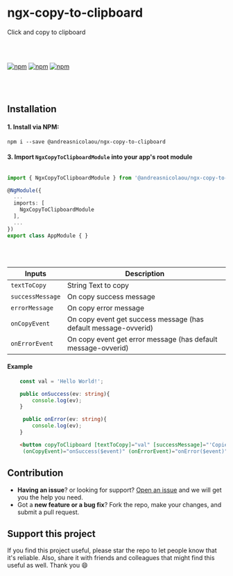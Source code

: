 # ngx-copy-to-clipboard

Click and copy to clipboard

<br><br>

[![npm](https://img.shields.io/npm/l/express.svg)](https://www.npmjs.com/package/@andreasnicolaou/ngx-copy-to-clipboard)
[![npm](https://img.shields.io/npm/dt/andreasnicolaou/ngx-copy-to-clipboard.svg)](https://www.npmjs.com/package/@andreasnicolaou/ngx-copy-to-clipboard)
[![npm](https://img.shields.io/npm/dm/andreasnicolaou/ngx-copy-to-clipboard.svg)](https://www.npmjs.com/package/@andreasnicolaou/ngx-copy-to-clipboard)

<br><br>

## Installation

#### 1. Install via NPM:

```shell
npm i --save @andreasnicolaou/ngx-copy-to-clipboard
```

#### 3. Import `NgxCopyToClipboardModule` into your app's root module
```typescript

import { NgxCopyToClipboardModule } from '@andreasnicolaou/ngx-copy-to-clipboard';

@NgModule({
  ...
  imports: [
    NgxCopyToClipboardModule
  ],
  ...
})
export class AppModule { }

```

<br><br>

| Inputs                    | Description                                                                         | 
| ------------------------- | ----------------------------------------------------------------------------------- | 
| `textToCopy`              | String Text to copy                                                                 | 
| `successMessage`          | On copy success message                                                             | 
| `errorMessage`            | On copy error message                                                               | 
| `onCopyEvent`             | On copy event get success message (has default message-ovverid)                     | 
| `onErrorEvent`            | On copy event get error message (has default message-ovverid)                       | 

#### Example
```typescript
    const val = 'Hello World!';

    public onSuccess(ev: string){
        console.log(ev);
    }

     public onError(ev: string){
        console.log(ev);
    }

```
```html
    <button copyToClipboard [textToCopy]="val" [successMessage]="'Copied to Clipboard'" [errorMessage]="'Not copied to Clipboard'"
     (onCopyEvent)="onSuccess($event)" (onErrorEvent)="onError($event)">Copy</button>
```

## Contribution
- **Having an issue**? or looking for support? [Open an issue](https://github.com/andreasnicolaou/ngx-copy-to-clipboard/issues/new) and we will get you the help you need.
- Got a **new feature or a bug fix**? Fork the repo, make your changes, and submit a pull request.

## Support this project
If you find this project useful, please star the repo to let people know that it's reliable. Also, share it with friends and colleagues that might find this useful as well. Thank you :smile: